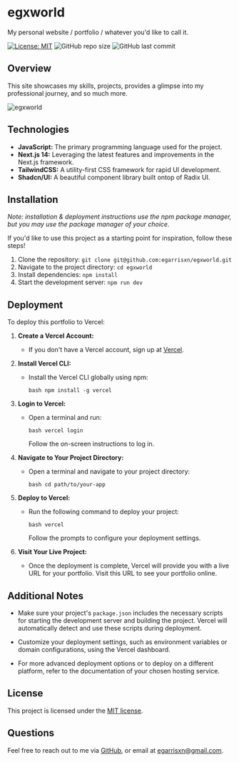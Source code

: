 # egxworld

My personal website / portfolio / whatever you'd like to call it.

[![License: MIT](https://img.shields.io/badge/License-MIT-yellow.svg)](https://opensource.org/licenses/MIT) ![GitHub repo size](https://img.shields.io/github/repo-size/egarrisxn/egxworld) ![GitHub last commit](https://img.shields.io/github/last-commit/egarrisxn/egxworld)

## Overview

This site showcases my skills, projects, provides a glimpse into my professional journey, and so much more.

![egxworld](https://github.com/egarrisxn/egxworld/assets/126130230/c5c1d86f-0f19-4fbc-8af7-d0c363f51ce3)

## Technologies

- **JavaScript:** The primary programming language used for the project.
- **Next.js 14:** Leveraging the latest features and improvements in the Next.js framework.
- **TailwindCSS:** A utility-first CSS framework for rapid UI development.
- **Shadcn/UI:** A beautiful component library built ontop of Radix UI.

## Installation

_Note: installation & deployment instructions use the npm package manager, but you may use the package manager of your choice._

If you'd like to use this project as a starting point for inspiration, follow these steps!

1. Clone the repository: `git clone git@github.com:egarrisxn/egxworld.git`
2. Navigate to the project directory: `cd egxworld`
3. Install dependencies: `npm install`
4. Start the development server: `npm run dev`

## Deployment

To deploy this portfolio to Vercel:

1. **Create a Vercel Account:**

   - If you don't have a Vercel account, sign up at [Vercel](https://vercel.com/signup).

2. **Install Vercel CLI:**

   - Install the Vercel CLI globally using npm:
     ```
     bash npm install -g vercel
     ```

3. **Login to Vercel:**

   - Open a terminal and run:
     ```
     bash vercel login
     ```
     Follow the on-screen instructions to log in.

4. **Navigate to Your Project Directory:**

   - Open a terminal and navigate to your project directory:
     ```
     bash cd path/to/your-app
     ```

5. **Deploy to Vercel:**

   - Run the following command to deploy your project:
     ```
     bash vercel
     ```
     Follow the prompts to configure your deployment settings.

6. **Visit Your Live Project:**
   - Once the deployment is complete, Vercel will provide you with a live URL for your portfolio. Visit this URL to see your portfolio online.

## Additional Notes

- Make sure your project's `package.json` includes the necessary scripts for starting the development server and building the project. Vercel will automatically detect and use these scripts during deployment.

- Customize your deployment settings, such as environment variables or domain configurations, using the Vercel dashboard.

- For more advanced deployment options or to deploy on a different platform, refer to the documentation of your chosen hosting service.

## License

This project is licensed under the [MIT license](https://opensource.org/licenses/MIT).

## Questions

Feel free to reach out to me via [GitHub](https://github.com/EGARRISXN), or email at egarrisxn@gmail.com.
